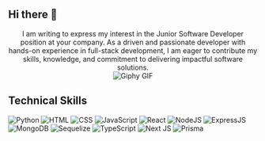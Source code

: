 ## Hi there 👋
<div align="center">
  I am writing to express my interest in the Junior Software Developer position at your company. As a driven and passionate developer with hands-on experience in full-stack development, I am eager to contribute my skills, knowledge, and commitment to delivering impactful software solutions.
</div>



<div align="center">
  <img src="https://media1.giphy.com/media/v1.Y2lkPTc5MGI3NjExaXNseXZiMWU5NTZmZGV5cGtkMDVuZWpsYTA2Y251czF1OTB1MGY0cyZlcD12MV9pbnRlcm5hbF9naWZfYnlfaWQmY3Q9Zw/i229PTC8BKt9V9RnwZ/giphy.webp" alt="Giphy GIF"/>
</div>


<!--
<div >

  ## Connect with me

  <a href="https://www.linkedin.com/in/samon-rotha/" style="margin: 0; padding: 0;">
  <img src="https://static.vecteezy.com/system/resources/previews/018/930/480/non_2x/linkedin-logo-linkedin-icon-transparent-free-png.png" alt="LinkedIn" style="width: 40px; height: 40px;"/>
  </a>

  
  <a href="https://www.facebook.com/profile.php?id=61557052138859&mibextid=LQQJ4d" style="margin: 0; padding: 0;">
    <img src="https://static.vecteezy.com/system/resources/previews/018/930/698/non_2x/facebook-logo-facebook-icon-transparent-free-png.png" alt="Facebook" style="width: 40px; height: 40px;"/>
  </a>
  
  <a href="https://www.instagram.com/clg.rotha/profilecard/?igsh=MXI3emV6Zm9hd2dxbg==" style="margin: 0; padding: 0;">
    <img src="https://static.vecteezy.com/system/resources/thumbnails/042/387/654/small/instagram-button-icon-set-instagram-screen-social-media-and-social-network-interface-template-stories-user-button-symbol-sign-logo-stories-liked-editorial-free-png.png" alt="Instagram" style="width: 40px; height: 40px;"/>
  </a>
</div>
-->



<!--
<div >

## GitHub Stats 📊


  <img src="https://github-readme-stats.vercel.app/api?username=RothaSAMON&show_icons=true&theme=radical&text_color=ffffff&title_color=ffffff&icon_color=00FF00" alt="GitHub Stats" />


  <img src="https://github-readme-stats.vercel.app/api/top-langs/?username=RothaSAMON&layout=compact&theme=radical&text_color=ffffff&title_color=ffffff&icon_color=00FF00" alt="Top Languages" />

</div>
-->



<div >

  ## Technical Skills

  <img src="https://img.shields.io/badge/python-%233776AB.svg?style=for-the-badge&logo=python&logoColor=white" alt="Python" />


  <img src="https://img.shields.io/badge/html5-%23E34F26.svg?style=for-the-badge&logo=html5&logoColor=white" alt="HTML" />


  <img src="https://img.shields.io/badge/css3-%231572B6.svg?style=for-the-badge&logo=css3&logoColor=white" alt="CSS" />
  
  
  <img src="https://img.shields.io/badge/javascript-%23F7DF1E.svg?style=for-the-badge&logo=javascript&logoColor=black" alt="JavaScript" />


  <img src="https://img.shields.io/badge/react-%2320232a.svg?style=for-the-badge&logo=react&logoColor=%2361DAFB" alt="React" />


  <img src="https://img.shields.io/badge/node.js-%2343853D.svg?style=for-the-badge&logo=node.js&logoColor=white" alt="NodeJS" />
  

  <img src="https://img.shields.io/badge/express.js-%23404d59.svg?style=for-the-badge&logo=express&logoColor=%2361DAFB" alt="ExpressJS" />
  

  <img src="https://img.shields.io/badge/mongodb-%234ea94b.svg?style=for-the-badge&logo=mongodb&logoColor=white" alt="MongoDB" />
  

  <img src="https://img.shields.io/badge/sequelize-%236591b5.svg?style=for-the-badge&logo=sequelize&logoColor=white" alt="Sequelize" />
  

  <img src="https://img.shields.io/badge/typescript-%23007ACC.svg?style=for-the-badge&logo=typescript&logoColor=white" alt="TypeScript" />
  

  <img src="https://img.shields.io/badge/Next-black?style=for-the-badge&logo=next.js&logoColor=white" alt="Next JS" />
  

  <img src="https://img.shields.io/badge/prisma-%232D3748.svg?style=for-the-badge&logo=prisma&logoColor=white" alt="Prisma" />

</div>


<!--
RothaSAMON/rothasamon is a ✨ _special_ ✨ repository because its README.md (this file) appears on your GitHub profile.

Here are some ideas to get you started:

- 🔭 I’m currently working on ...
- 🌱 I’m currently learning ...
- 👯 I’m looking to
